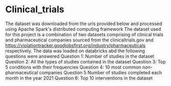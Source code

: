 # Clinical_trials

The dataset was downloaded from the urls provided below and processed using Apache Spark's distributed computing framework 
The dataset used for this project is a combination of two datasets comprising of clinical trials and pharmaceutical companies sourced from the clinicaltrials.gov and https://violationtracker.goodjobsfirst.org/industry/pharmaceuticals respectively. 
The data was loaded on databricks abd the following questions were answered
Question 1: Number of studies in the dataset
Question 2: All the types of studies contained in the dataset
Question 3: Top 5 conditions with their frequencies
Question 4: 10 most common non-pharmaceutical companies
Question 5 Number of studies completed each month in the year 2021
Question 6: Top 10 interventions in the dataset
